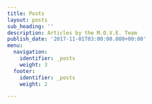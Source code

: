 ```yaml
---
title: Posts
layout: posts
sub_heading: ''
description: Articles by the M.O.V.E. Team
publish_date: '2017-11-01T03:00:00.000+00:00'
menu:
  navigation:
    identifier: _posts
    weight: 3
  footer:
    identifier: _posts
    weight: 2

---
```

